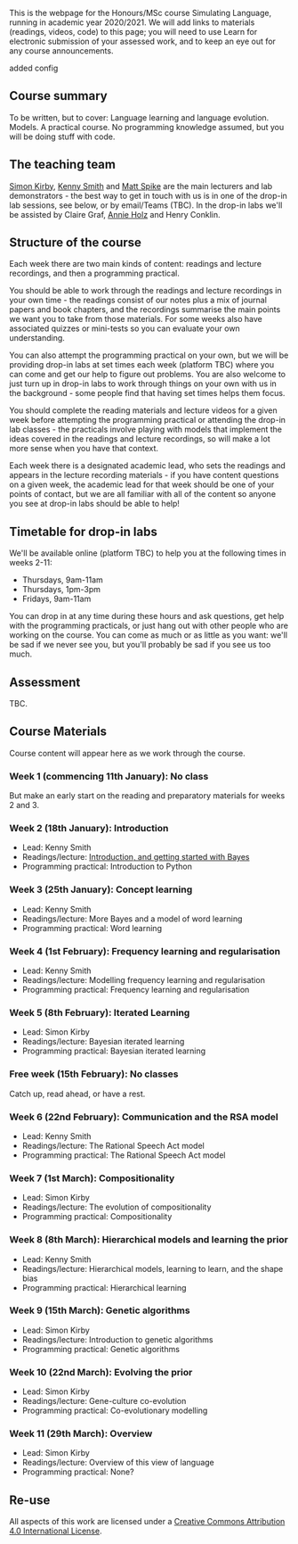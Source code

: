 This is the webpage for the Honours/MSc course Simulating Language, running in academic year 2020/2021. We will add links to materials (readings, videos, code) to this page; you will need to use Learn for electronic submission of your assessed work, and to keep an eye out for any course announcements.

added config

## Course summary

To be written, but to cover: Language learning and language evolution. Models. A practical course. No programming knowledge assumed, but you will be doing stuff with code.

## The teaching team

[Simon Kirby](http://www.lel.ed.ac.uk/~simon/), [Kenny Smith](http://www.lel.ed.ac.uk/~kenny/) and [Matt Spike](https://sites.google.com/site/matspike/) are the main lecturers and lab demonstrators - the best way to get in touch with us is in one of the drop-in lab sessions, see below, or by email/Teams (TBC). In the drop-in labs we'll be assisted by Claire Graf, [Annie Holz](https://www.ed.ac.uk/profile/annie-holtz) and Henry Conklin.

## Structure of the course

Each week there are two main kinds of content: readings and lecture recordings, and then a programming practical.

You should be able to work through the readings and lecture recordings in your own time - the readings consist of our notes plus a mix of journal papers and book chapters, and the recordings summarise the main points we want you to take from those materials. For some weeks also have associated quizzes or mini-tests so you can evaluate your own understanding.

You can also attempt the programming practical on your own, but we will be providing drop-in labs at set times each week (platform TBC) where you can come and get our help to figure out problems. You are also welcome to just turn up in drop-in labs to work through things on your own with us in the background - some people find that having set times helps them focus.

You should complete the reading materials and lecture videos for a given week before attempting the programming practical or attending the drop-in lab classes - the practicals involve playing with models that implement the ideas covered in the readings and lecture recordings, so will make a lot more sense when you have that context.

Each week there is a designated academic lead, who sets the readings and appears in the lecture recording materials - if you have content questions on a given week, the academic lead for that week should be one of your points of contact, but we are all familiar with all of the content so anyone you see at drop-in labs should be able to help!

## Timetable for drop-in labs

We'll be available online (platform TBC) to help you at the following times in weeks 2-11:
- Thursdays, 9am-11am
- Thursdays, 1pm-3pm
- Fridays, 9am-11am

You can drop in at any time during these hours and ask questions, get help with the programming practicals, or just hang out with other people who are working on the course. You can come as much or as little as you want: we'll be sad if we never see you, but you'll probably be sad if you see us too much.

## Assessment

TBC.

## Course Materials

Course content will appear here as we work through the course.

### Week 1 (commencing 11th January): No class

But make an early start on the reading and preparatory materials for weeks 2 and 3.

### Week 2 (18th January): Introduction
- Lead: Kenny Smith
- Readings/lecture: [Introduction, and getting started with Bayes](simlang_reading_wk2.md)
- Programming practical: Introduction to Python

### Week 3 (25th January): Concept learning
- Lead: Kenny Smith
- Readings/lecture: More Bayes and a model of word learning
- Programming practical: Word learning

### Week 4 (1st February): Frequency learning and regularisation
- Lead: Kenny Smith
- Readings/lecture: Modelling frequency learning and regularisation
- Programming practical: Frequency learning and regularisation

### Week 5 (8th February): Iterated Learning
- Lead: Simon Kirby
- Readings/lecture: Bayesian iterated learning
- Programming practical: Bayesian iterated learning

### Free week (15th February): No classes

Catch up, read ahead, or have a rest.

### Week 6 (22nd February): Communication and the RSA model
- Lead: Kenny Smith
- Readings/lecture: The Rational Speech Act model
- Programming practical: The Rational Speech Act model

### Week 7 (1st March): Compositionality
- Lead: Simon Kirby
- Readings/lecture: The evolution of compositionality
- Programming practical: Compositionality

### Week 8 (8th March): Hierarchical models and learning the prior
- Lead: Kenny Smith
- Readings/lecture: Hierarchical models, learning to learn, and the shape bias
- Programming practical: Hierarchical learning

### Week 9 (15th March): Genetic algorithms
- Lead: Simon Kirby
- Readings/lecture: Introduction to genetic algorithms
- Programming practical: Genetic algorithms

### Week 10 (22nd March): Evolving the prior
- Lead: Simon Kirby
- Readings/lecture: Gene-culture co-evolution
- Programming practical: Co-evolutionary modelling

### Week 11 (29th March): Overview
- Lead: Simon Kirby
- Readings/lecture: Overview of this view of language
- Programming practical: None?


## Re-use

All aspects of this work are licensed under a [Creative Commons Attribution 4.0 International License](http://creativecommons.org/licenses/by/4.0/).

